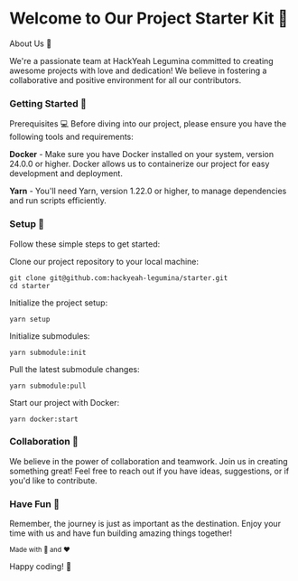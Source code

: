 # Welcome to Our Project Starter Kit :rocket:
About Us :raising_hand:

We're a passionate team at HackYeah Legumina committed to creating awesome projects with love and dedication! We believe in fostering a collaborative and positive environment for all our contributors.

### Getting Started :seedling:
Prerequisites :computer:
Before diving into our project, please ensure you have the following tools and requirements:

**Docker** - Make sure you have Docker installed on your system, version 24.0.0 or higher. Docker allows us to containerize our project for easy development and deployment.

**Yarn** - You'll need Yarn, version 1.22.0 or higher, to manage dependencies and run scripts efficiently.

### Setup :wrench:
Follow these simple steps to get started:

Clone our project repository to your local machine:

```shell
git clone git@github.com:hackyeah-legumina/starter.git
cd starter
```
Initialize the project setup:

```shell
yarn setup
```
Initialize submodules:

```shell
yarn submodule:init
```
Pull the latest submodule changes:

```shell
yarn submodule:pull
```
Start our project with Docker:

```shell
yarn docker:start
```

### Collaboration :handshake:
We believe in the power of collaboration and teamwork. Join us in creating something great! Feel free to reach out if you have ideas, suggestions, or if you'd like to contribute.

### Have Fun :tada:
Remember, the journey is just as important as the destination. Enjoy your time with us and have fun building amazing things together!

<sub>Made with :carrot: and :heart:</sub>

Happy coding! :rocket:
